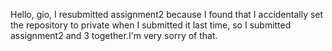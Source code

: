 Hello, gio, I resubmitted assignment2 because I found that I accidentally set the repository to private when I submitted it last time, so I submitted assignment2 and 3 together.I'm very sorry of that.
